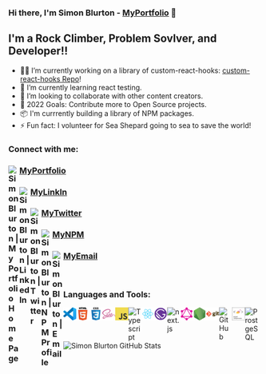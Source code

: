 ### Hi there, I'm Simon Blurton - [MyPortfolio][website] 👋

## I'm a Rock Climber, Problem Sovlver, and Developer!!

- 🧗‍♂️ I’m currently working on a library of custom-react-hooks: [custom-react-hooks Repo][latest]!
- 🌱 I’m currently learning react testing.
- 👯 I’m looking to collaborate with other content creators.
- 🥅 2022 Goals: Contribute more to Open Source projects.
- 📦 I'm currrently building a library of NPM packages.
- ⚡ Fun fact: I volunteer for Sea Shepard going to sea to save the world!

### Connect with me:
### [MyPortfolio][website] [<img align="left" alt="Simon Blurton | My Portfolio Home Page" width="22px" src="https://simon-blurton.netlify.app/favicon.svg" />][website]
### [MyLinkIn][linkedin] [<img align="left" alt="Simon Blurton | LinkedIn" width="22px" src="https://cdn.freebiesupply.com/logos/large/2x/linkedin-icon-logo-png-transparent.png" />][linkedin]
### [MyTwitter][twitter] [<img align="left" alt="Simon Blurton | Twitter" width="22px" src="https://wie.ieee.org/wp-content/uploads/2019/06/twitter-logo-transparent-15.png" />][twitter]
### [MyNPM][npm][<img align="left" alt="Simon Blurton | NPM Profile" width="22px" src="https://authy.com/wp-content/uploads/npm-logo.png" />][npm]
### [MyEmail](mailto:sblurton@hotmail.co.uk) [<img align="left" alt="Simon Blurton | Email" width="22px" src="https://www.logolynx.com/images/logolynx/1f/1f9a438eaaf4f20885ecd763723479e7.png" />](mailto:sblurton@hotmail.co.uk)
<br />

### Languages and Tools:

[<img align="left" alt="Visual Studio Code" width="26px" src="https://raw.githubusercontent.com/github/explore/80688e429a7d4ef2fca1e82350fe8e3517d3494d/topics/visual-studio-code/visual-studio-code.png" />][website]
[<img align="left" alt="HTML5" width="26px" src="https://raw.githubusercontent.com/github/explore/80688e429a7d4ef2fca1e82350fe8e3517d3494d/topics/html/html.png" />][website]
[<img align="left" alt="CSS3" width="26px" src="https://raw.githubusercontent.com/github/explore/80688e429a7d4ef2fca1e82350fe8e3517d3494d/topics/css/css.png" />][website]
[<img align="left" alt="Sass" width="26px" src="https://raw.githubusercontent.com/github/explore/80688e429a7d4ef2fca1e82350fe8e3517d3494d/topics/sass/sass.png" />][website]
[<img align="left" alt="JavaScript" width="26px" src="https://raw.githubusercontent.com/github/explore/80688e429a7d4ef2fca1e82350fe8e3517d3494d/topics/javascript/javascript.png" />][website]
[<img align="left" alt="Typescript" width="26px" src="https://codingthesmartway.com/wp-content/uploads/2019/12/logo_typescript.png" />][latest]
[<img align="left" alt="React" width="26px" src="https://raw.githubusercontent.com/github/explore/80688e429a7d4ef2fca1e82350fe8e3517d3494d/topics/react/react.png" />][website]
[<img align="left" alt="Gatsby" width="26px" src="https://raw.githubusercontent.com/github/explore/e94815998e4e0713912fed477a1f346ec04c3da2/topics/gatsby/gatsby.png" />][website]
[<img align="left" alt="next.js" width="26px" src="https://img.stackshare.io/service/5936/nextjs.png" />][latest]
[<img align="left" alt="GraphQL" width="26px" src="https://raw.githubusercontent.com/github/explore/80688e429a7d4ef2fca1e82350fe8e3517d3494d/topics/graphql/graphql.png" />][website]
[<img align="left" alt="Node.js" width="26px" src="https://raw.githubusercontent.com/github/explore/80688e429a7d4ef2fca1e82350fe8e3517d3494d/topics/nodejs/nodejs.png" />][website]
[<img align="left" alt="Git" width="26px" src="https://raw.githubusercontent.com/github/explore/80688e429a7d4ef2fca1e82350fe8e3517d3494d/topics/git/git.png" />][website]
[<img align="left" alt="GitHub" width="26px" src="https://bitemycoin.com/wp-content/uploads/2018/06/GitHub-Logo.png" />][website]
[<img align="left" alt="Styled-components" width="26px" src="https://github.com/sjblurton/sjblurton/blob/main/styled-components.png" />][website]
[<img align="left" alt="ProstgeSQL" width="26px" src="https://prnewswire2-a.akamaihd.net/p/1893751/sp/189375100/thumbnail/entry_id/0_sn5vot3k/def_height/2700/def_width/2700/version/100012/type/1" />][latest]
<br />
<br />
<img align="left" alt="Simon Blurton GitHub Stats" src="https://github-readme-stats.vercel.app/api?username=sjblurton&show_icons=true&hide_border=true&theme=dark" />

[website]: https://simon-blurton.netlify.app/
[linkedin]: https://www.linkedin.com/in/simon-blurton/
[latest]: https://github.com/sjblurton/custom-react-hooks
[twitter]: https://twitter.com/SimonBlurton
[npm]: https://www.npmjs.com/~sjblurton
